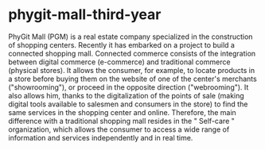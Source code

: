 # phygit-mall-third-year
PhyGit Mall (PGM) is a real estate company specialized in the construction of shopping centers. Recently it has embarked on a project to build a connected shopping mall. Connected commerce consists of the integration between digital commerce (e-commerce) and traditional commerce (physical stores). It allows the consumer, for example, to locate products in a store before buying them on the website of one of the center's merchants ("showrooming"), or proceed in the opposite direction ("webrooming"). It also allows him, thanks to the digitalization of the points of sale (making digital tools available to salesmen and consumers in the store) to find the same services in the shopping center and online. Therefore, the main difference with a traditional shopping mall resides in the " Self-care " organization, which allows the consumer to access a wide range of information and services independently and in real time.
